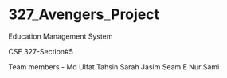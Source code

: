 # 327_Avengers_Project
Education Management System

CSE 327-Section#5

Team members - 
Md Ulfat Tahsin
Sarah Jasim
Seam E Nur Sami
